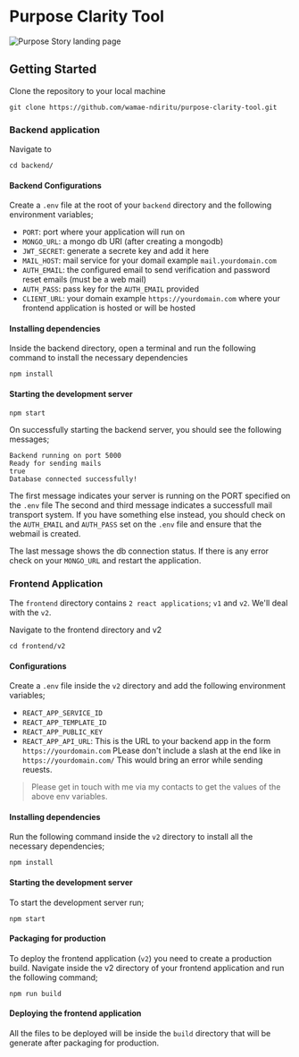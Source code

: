 # Purpose Clarity Tool

![Purpose Story landing page](./frontend/public/assets/images/purpose-clarity-app.png)

## Getting Started

Clone the repository to your local machine

```
git clone https://github.com/wamae-ndiritu/purpose-clarity-tool.git
```

### Backend application

Navigate to

```
cd backend/
```

#### Backend Configurations

Create a `.env` file at the root of your `backend` directory and the following environment variables;

- `PORT`: port where your application will run on
- `MONGO_URL`: a mongo db URI (after creating a mongodb)
- `JWT_SECRET`: generate a secrete key and add it here
- `MAIL_HOST`: mail service for your domail example `mail.yourdomain.com`
- `AUTH_EMAIL`: the configured email to send verification and password reset emails (must be a web mail)
- `AUTH_PASS`: pass key for the `AUTH_EMAIL` provided
- `CLIENT_URL`: your domain example `https://yourdomain.com` where your frontend application is hosted or will be hosted

#### Installing dependencies

Inside the backend directory, open a terminal and run the following command to install the necessary dependencies

```
npm install
```

#### Starting the development server

```
npm start
```

On successfully starting the backend server, you should see the following messages;

```
Backend running on port 5000
Ready for sending mails
true
Database connected successfully!
```

The first message indicates your server is running on the PORT specified on the `.env` file
The second and third message indicates a successfull mail transport system. If you have something else instead, you should check on the `AUTH_EMAIL` and `AUTH_PASS` set on the `.env` file and ensure that the webmail is created.

The last message shows the db connection status. If there is any error check on your `MONGO_URL` and restart the application.

### Frontend Application

The `frontend` directory contains `2 react applications`; `v1` and `v2`. We'll deal with the `v2`.

Navigate to the frontend directory and v2

```
cd frontend/v2
```

#### Configurations

Create a `.env` file inside the `v2` directory and add the following environment variables;

- `REACT_APP_SERVICE_ID`
- `REACT_APP_TEMPLATE_ID`
- `REACT_APP_PUBLIC_KEY`
- `REACT_APP_API_URL`: This is the URL to your backend app in the form `https://yourdomain.com` PLease don't include a slash at the end like in `https://yourdomain.com/` This would bring an error while sending reuests.

> Please get in touch with me via my contacts to get the values of the above env variables.

#### Installing dependencies

Run the following command inside the `v2` directory to install all the necessary dependencies;

```
npm install
```

#### Starting the development server

To start the development server run;

```
npm start
```

#### Packaging for production

To deploy the frontend application (`v2`) you need to create a production build. Navigate inside the v2 directory of your frontend application and run the following command;

```
npm run build
```

#### Deploying the frontend application

All the files to be deployed will be inside the `build` directory that will be generate after packaging for production.
